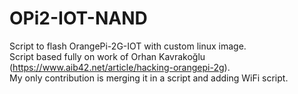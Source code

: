 # OPi2-IOT-NAND
Script to flash OrangePi-2G-IOT with custom linux image.  
Script based fully on work of Orhan Kavrakoğlu (https://www.aib42.net/article/hacking-orangepi-2g).  
My only contribution is merging it in a script and adding WiFi script.  
